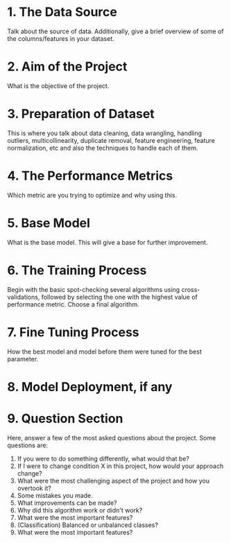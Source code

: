 # 1. The Data Source
Talk about the source of data. Additionally, give a brief overview of some of the columns/features in your dataset.

# 2. Aim of the Project
What is the objective of the project.

# 3. Preparation of Dataset
This is where you talk about data cleaning, data wrangling, handling outliers, multicollinearity, duplicate removal, feature engineering, feature normalization, etc and also the techniques to handle each of them.

# 4. The Performance Metrics
Which metric are you trying to optimize and why using this.

# 5. Base Model
What is the base model. This will give a base for further improvement.

# 6. The Training Process
Begin with the basic spot-checking several algorithms using cross-validations, followed by selecting the one with the highest value of performance metric. Choose a final algorithm.

# 7. Fine Tuning Process
How the best model and model before them were tuned for the best parameter.

# 8. Model Deployment, if any

# 9. Question Section
Here, answer a few of the most asked questions about the project. Some questions are:

1. If you were to do something differently, what would that be?
2. If I were to change condition X in this project, how would your approach change?
3. What were the most challenging aspect of the project and how you overtook it?
4. Some mistakes you made.
5. What improvements can be made?
6. Why did this algorithm work or didn't work?
7. What were the most important features?
8. (Classification) Balanced or unbalanced classes?
9. What were the most important features?

